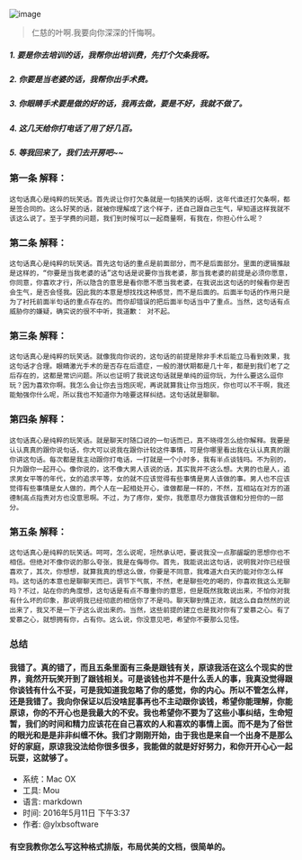 
![image](http://172.16.72.36:8000/wrong.png)
>仁慈的叶啊.我要向你深深的忏悔啊。

##### 1. 要是你去培训的话，我帮你出培训费，先打个欠条我呀。
##### 2. 你要是当老婆的话，我帮你出手术费。
##### 3. 你眼睛手术要是做的好的话，我再去做，要是不好，我就不做了。
##### 4. 这几天给你打电话了用了好几百。
##### 5. 等我回来了，我们去开房吧~~

### 第一条 解释：
	这句话真心是纯粹的玩笑话。首先说让你打欠条就是一句搞笑的话啊，这年代谁还打欠条啊，都是签合同的。这么好笑的话，就被你理解成了这个样子，还自己跟自己生气，早知道这样我就不该这么说了。至于学费的问题，我们到时候可以一起商量啊，有我在，你担心什么呢？
	
### 第二条 解释：
	这句话真心是纯粹的玩笑话。首先这句话的重点是前面部分，而不是后面部分。里面的逻辑推敲是这样的，“你要是当我老婆的话”这句话是说要你当我老婆，那当我老婆的前提是必须你愿意，你同意，你喜欢才行，所以隐含的意思是看你愿不愿当我老婆，在我说出这句话的时候看你是否会生气，是否会怪我。因此我的本意是想找找这种感觉，而不是后面的。后面半句话的作用只是为了衬托前面半句话的重点存在的。而你却错误的把后面半句话当中了重点。当然，这句话有点威胁你的嫌疑，确实说的很不中听，我道歉： 对不起。
	
### 第三条 解释：
	这句话真心是纯粹的玩笑话。就像我向你说的，这句话的前提是除非手术后能立马看到效果，我这句话才合理。眼睛激光手术的是否存在后遗症，一般的潜伏期都是几十年，都是到我们老了之后存在的，这都是常识问题。所以也证明了我说这句话就是单纯的逗你玩，为什么要这么逗你玩？因为喜欢你啊。我怎么会让你去当炮灰呢，再说就算我让你当炮灰，你也可以不干啊，我还能勉强你什么呢，所以我也不知道你为啥要这样纠结。这句话就是聊聊。

### 第四条 解释：
	这句话真心是纯粹的玩笑话。就是聊天时随口说的一句话而已，真不晓得怎么给你解释。我要是认认真真的跟你说句话，你大可以说我在跟你计较这件事情，可是你哪里看出我在认认真真的跟你讲这句话。每次都是我主动跟你打电话，一打就是一个小时多，我有半点谈钱吗。不为别的，只为跟你一起开心。像你说的，这不像大男人该说的话，其实我并不这么想。大男的也是人，追求男女平等的年代，女的追求平等，女的就不应该觉得有些事情是男人该做的事。男人也不应该觉得有些事情是女人做的，两个人在一起相处开心，谁做都是一样的，不然，互相站在对方的道德制高点指责对方也没意思啊。不过，为了疼你，爱你，我愿意尽力做我该做和分担你的一部分。
	
### 第五条 解释：
	这句话真心是纯粹的玩笑话。呵呵，怎么说呢，坦然承认吧，要说我没一点那龌龊的思想你也不相信。但绝对不像你说的那么夸张，我是在侮辱你。首先，我能说出这句话，说明我对你已经很喜欢了，其次，你想想，就算我真的想这么做，你要是不同意，我难道大白天的能对你怎么样吗。这句话的本意也是聊聊天而已，调节下气氛，不然，老是聊些吃的喝的，你喜欢我这么无聊吗？不过，站在你的角度想，这句话是有点不尊重你的意思，但是既然我敢说出来，不怕你对我有什么坏的印象，那说明我已经彻底的相信你了不是吗。聊天聊到情正浓，就这么自自然然的说出来了，我又不是一下子这么说出来的。当然，这些前提的建立也是我对你有了爱慕之心。有了爱慕之心，就想拥有你，占有你。这么说，你没意见吧，希望你不要那么见怪。
	
### 总结

####  我错了。真的错了，而且五条里面有三条是跟钱有关，原谅我活在这么个现实的世界，竟然开玩笑开到了跟钱相关。可是谈钱也并不是什么丢人的事，我真没觉得跟你谈钱有什么不妥，可是我知道我忽略了你的感觉，你的内心。所以不管怎么样，还是我错了。我向你保证以后没啥屁事再也不主动跟你谈钱，希望你能理解，你能原谅，你的不开心也是我最大的不安。我也希望你不要为了这些小事纠结，生命短暂，我们的时间和精力应该花在自己喜欢的人和喜欢的事情上面。而不是为了俗世的眼光和是是非非纠缠不休。我们才刚刚开始，由于我也是来自一个出身不是那么好的家庭，原谅我没法给你很多很多，我能做的就是好好努力，和你开开心心一起玩耍，这就够了。

- 系统：Mac OX
- 工具: Mou
- 语言: markdown
- 时间: 2016年5月11日 下午3:37
- 作者: @ylxbsoftware


#### 有空我教你怎么写这种格式排版，布局优美的文档，很简单的。